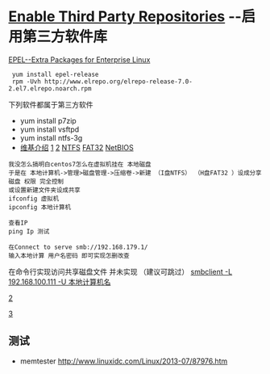 
# [Enable Third Party Repositories](http://www.tecmint.com/things-to-do-after-minimal-rhel-centos-7-installation/4/) --启用第三方软件库

[EPEL--Extra Packages for Enterprise Linux](http://freeloda.blog.51cto.com/2033581/1260824)

```
 yum install epel-release
 rpm -Uvh http://www.elrepo.org/elrepo-release-7.0-2.el7.elrepo.noarch.rpm
``` 
  下列软件都属于第三方软件
* yum install p7zip
* yum install vsftpd
* yum install ntfs-3g 
 * [维基介绍](https://zh.wikipedia.org/wiki/NTFS-3G)
 [1](http://www.ha97.com/2832.html)     [2](http://linux.ximizi.com/linux/linux2708.htm)
 [NTFS](https://zh.wikipedia.org/wiki/NTFS)     [FAT32](https://zh.wikipedia.org/wiki/FAT#FAT32)    [NetBIOS](https://zh.wikipedia.org/wiki/NetBIOS)
```
我没怎么搞明白centos7怎么在虚拟机挂在 本地磁盘 
于是在 本地计算机->管理>磁盘管理->压缩卷->新建 （I盘NTFS） （H盘FAT32 ）设成分享磁盘 权限 完全控制
或设置新建文件夹设成共享
ifconfig 虚拟机 
ipconfig 本地计算机

查看IP
ping Ip 测试

在Connect to serve smb://192.168.179.1/
输入本地计算 用户名密码 即可实现怎删改查
```
在命令行实现访问共享磁盘文件 并未实现 （建议可跳过）
[smbclient -L 192.168.100.111 -U 本地计算机名](http://www.dabu.info/linux_virtual_machine_vm_on_shared_windows_folder.html)

[2](http://sonice.blog.51cto.com/994545/217451)

[3](https://www.samba.org/samba/docs/man/manpages/smbclient.1.html)



  ##  测试
  
  * memtester http://www.linuxidc.com/Linux/2013-07/87976.htm

